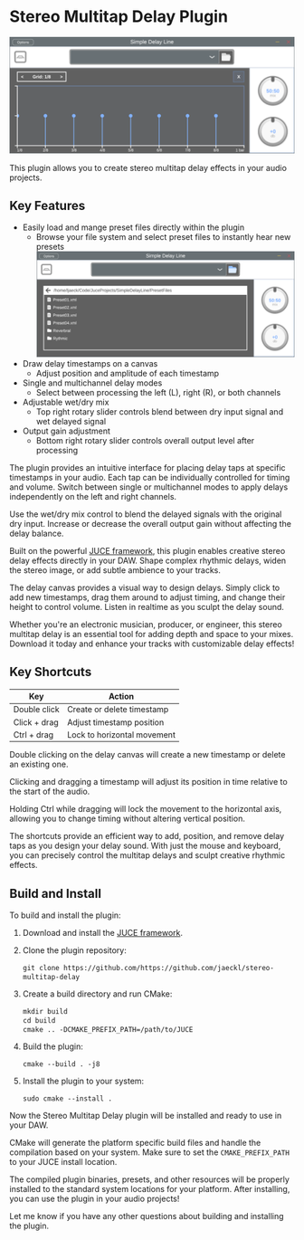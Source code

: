 # Stereo Multitap Delay Plugin
![](Docs/front_image.png)

This plugin allows you to create stereo multitap delay effects in your audio projects.

## Key Features
- Easily load and mange preset files directly within the plugin
  - Browse your file system and select preset files to instantly hear new presets ![](Docs/front_image_browse.png)
- Draw delay timestamps on a canvas
  - Adjust position and amplitude of each timestamp
- Single and multichannel delay modes
  - Select between processing the left (L), right (R), or both channels
- Adjustable wet/dry mix
  - Top right rotary slider controls blend between dry input signal and wet delayed signal
- Output gain adjustment
  - Bottom right rotary slider controls overall output level after processing

The plugin provides an intuitive interface for placing delay taps at specific timestamps in your audio. Each tap can be individually controlled for timing and volume. Switch between single or multichannel modes to apply delays independently on the left and right channels.

Use the wet/dry mix control to blend the delayed signals with the original dry input. Increase or decrease the overall output gain without affecting the delay balance.

Built on the powerful [JUCE framework](https://juce.com/), this plugin enables creative stereo delay effects directly in your DAW. Shape complex rhythmic delays, widen the stereo image, or add subtle ambience to your tracks.

The delay canvas provides a visual way to design delays. Simply click to add new timestamps, drag them around to adjust timing, and change their height to control volume. Listen in realtime as you sculpt the delay sound.

Whether you're an electronic musician, producer, or engineer, this stereo multitap delay is an essential tool for adding depth and space to your mixes. Download it today and enhance your tracks with customizable delay effects!

## Key Shortcuts

| Key | Action |
|-|-|
| Double click | Create or delete timestamp |
| Click + drag | Adjust timestamp position |
| Ctrl + drag | Lock to horizontal movement |

Double clicking on the delay canvas will create a new timestamp or delete an existing one.

Clicking and dragging a timestamp will adjust its position in time relative to the start of the audio.

Holding Ctrl while dragging will lock the movement to the horizontal axis, allowing you to change timing without altering vertical position.

The shortcuts provide an efficient way to add, position, and remove delay taps as you design your delay sound. With just the mouse and keyboard, you can precisely control the multitap delays and sculpt creative rhythmic effects.

## Build and Install

To build and install the plugin:

1. Download and install the [JUCE framework](https://juce.com/get-juce).

2. Clone the plugin repository:

    ```
    git clone https://github.com/https://github.com/jaeckl/stereo-multitap-delay
    ```

3. Create a build directory and run CMake:

    ```
    mkdir build
    cd build
    cmake .. -DCMAKE_PREFIX_PATH=/path/to/JUCE
    ```

4. Build the plugin:

    ```
    cmake --build . -j8
    ```

5. Install the plugin to your system:

    ```
    sudo cmake --install .
    ```

Now the Stereo Multitap Delay plugin will be installed and ready to use in your DAW.

CMake will generate the platform specific build files and handle the compilation based on your system. Make sure to set the `CMAKE_PREFIX_PATH` to your JUCE install location.

The compiled plugin binaries, presets, and other resources will be properly installed to the standard system locations for your platform. After installing, you can use the plugin in your audio projects!

Let me know if you have any other questions about building and installing the plugin.
